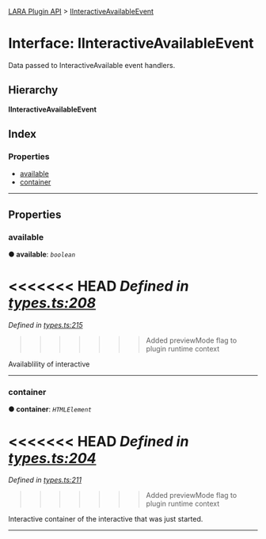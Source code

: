 [LARA Plugin API](../README.md) > [IInteractiveAvailableEvent](../interfaces/iinteractiveavailableevent.md)

# Interface: IInteractiveAvailableEvent

Data passed to InteractiveAvailable event handlers.

## Hierarchy

**IInteractiveAvailableEvent**

## Index

### Properties

* [available](iinteractiveavailableevent.md#available)
* [container](iinteractiveavailableevent.md#container)

---

## Properties

<a id="available"></a>

###  available

**● available**: *`boolean`*

<<<<<<< HEAD
*Defined in [types.ts:208](../../../lara-typescript/src/plugin-api/types.ts#L208)*
=======
*Defined in [types.ts:215](../../../lara-typescript/src/plugin-api/types.ts#L215)*
>>>>>>> Added previewMode flag to plugin runtime context

Availablility of interactive

___
<a id="container"></a>

###  container

**● container**: *`HTMLElement`*

<<<<<<< HEAD
*Defined in [types.ts:204](../../../lara-typescript/src/plugin-api/types.ts#L204)*
=======
*Defined in [types.ts:211](../../../lara-typescript/src/plugin-api/types.ts#L211)*
>>>>>>> Added previewMode flag to plugin runtime context

Interactive container of the interactive that was just started.

___


